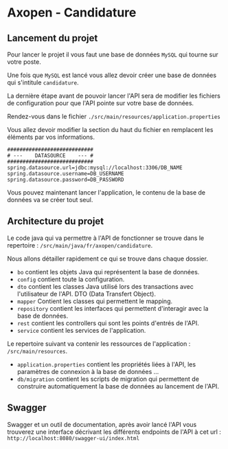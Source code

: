# Axopen - Candidature

## Lancement du projet

Pour lancer le projet il vous faut une base de données `MySQL` qui tourne sur votre poste.

Une fois que `MySQL` est lancé vous allez devoir créer une base de données qui s'intitule `candidature`.

La dernière étape avant de pouvoir lancer l'API sera de modifier les fichiers de configuration pour que l'API pointe sur votre base de données.

Rendez-vous dans le fichier `./src/main/resources/application.properties`

Vous allez devoir modifier la section du haut du fichier en remplacent les éléments par vos informations. 

```properties
############################
# ---    DATASOURCE    --- #
############################
spring.datasource.url=jdbc:mysql://localhost:3306/DB_NAME
spring.datasource.username=DB_USERNAME
spring.datasource.password=DB_PASSWORD
```

Vous pouvez maintenant lancer l'application, le contenu de la base de données va se créer tout seul.

## Architecture du projet

Le code java qui va permettre à l'API de fonctionner se trouve dans le repertoire : `/src/main/java/fr/axopen/candidature`.

Nous allons détailler rapidement ce qui se trouve dans chaque dossier.

- `bo` contient les objets Java qui représentent la base de données.
- `config` contient toute la configuration.
- `dto` contient les classes Java utilisé lors des transactions avec l'utilisateur de l'API. DTO (Data Transfert Object).
- `mapper` Contient les classes qui permettent le mapping.
- `repository` contient les interfaces qui permettent d'interagir avec la base de données.
- `rest` contient les controllers qui sont les points d'entrés de l'API.
- `service` contient les services de l'application.

Le repertoire suivant va contenir les ressources de l'application : `/src/main/resources`.

- `application.properties` contient les propriétés liées à l'API, les paramètres de connexion à la base de données ...
- `db/migration` contient les scripts de migration qui permettent de construire automatiquement la base de données au lancement de l'API.

## Swagger

Swagger et un outil de documentation, après avoir lancé l'API vous trouverez une interface décrivant les différents endpoints de l'API à cet url : `http://localhost:8080/swagger-ui/index.html`
